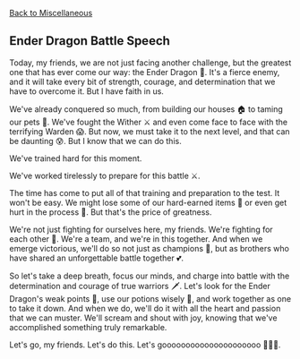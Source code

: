 [Back to Miscellaneous](../misc.md)

## Ender Dragon Battle Speech

Today, my friends, we are not just facing another challenge, but the greatest one that has ever come our way: the Ender Dragon 🐉. It's a fierce enemy, and it will take every bit of strength, courage, and determination that we have to overcome it. But I have faith in us.

We've already conquered so much, from building our houses 🏠 to taming our pets 🐶. We've fought the Wither ⚔️ and even come face to face with the terrifying Warden 😱. But now, we must take it to the next level, and that can be daunting 😰. But I know that we can do this.

We've trained hard for this moment.

We've worked tirelessly to prepare for this battle ⚔️.

The time has come to put all of that training and preparation to the test. It won't be easy. We might lose some of our hard-earned items 💸 or even get hurt in the process 🤕. But that's the price of greatness.

We're not just fighting for ourselves here, my friends. We're fighting for each other 👥. We're a team, and we're in this together. And when we emerge victorious, we'll do so not just as champions 🥇, but as brothers who have shared an unforgettable battle together 💕.

So let's take a deep breath, focus our minds, and charge into battle with the determination and courage of true warriors 🗡️. Let's look for the Ender Dragon's weak points 👀, use our potions wisely 🧪, and work together as one to take it down. And when we do, we'll do it with all the heart and passion that we can muster. We'll scream and shout with joy, knowing that we've accomplished something truly remarkable.

Let's go, my friends.
Let's do this.
Let's gooooooooooooooooooooo 🚀🚀🚀.
